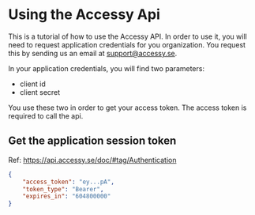 # Using the Accessy Api

This is a tutorial of how to use the Accessy API. In order to use it, you will need to request application credentials for you organization.
You request this by sending us an email at support@accessy.se. 

In your application credentials, you will find two parameters:
- client id
- client secret

You use these two in order to get your access token. The access token is required to call the api.


## Get the application session token
Ref: https://api.accessy.se/doc/#tag/Authentication


```json
{
    "access_token": "ey...pA",
    "token_type": "Bearer",
    "expires_in": "604800000"
}
```
